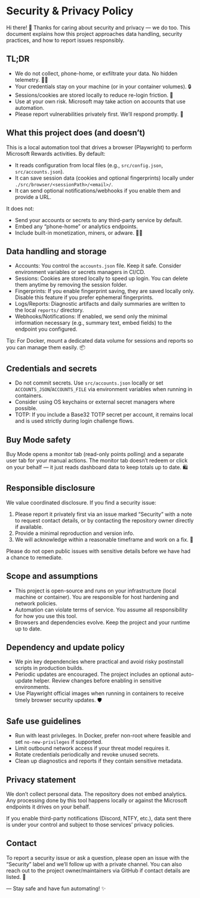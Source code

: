 # Security & Privacy Policy

Hi there! 👋 Thanks for caring about security and privacy — we do too. This document explains how this project approaches data handling, security practices, and how to report issues responsibly.

## TL;DR

- We do not collect, phone-home, or exfiltrate your data. No hidden telemetry. 🚫📡
- Your credentials stay on your machine (or in your container volumes). 🔒
- Sessions/cookies are stored locally to reduce re-login friction. 🍪
- Use at your own risk. Microsoft may take action on accounts that use automation.
- Please report vulnerabilities privately first. We’ll respond promptly. 🤝

## What this project does (and doesn’t)

This is a local automation tool that drives a browser (Playwright) to perform Microsoft Rewards activities. By default:

- It reads configuration from local files (e.g., `src/config.json`, `src/accounts.json`).
- It can save session data (cookies and optional fingerprints) locally under `./src/browser/<sessionPath>/<email>/`.
- It can send optional notifications/webhooks if you enable them and provide a URL.

It does not:

- Send your accounts or secrets to any third-party service by default.
- Embed any “phone-home” or analytics endpoints.
- Include built-in monetization, miners, or adware. 🚫🐛

## Data handling and storage

- Accounts: You control the `accounts.json` file. Keep it safe. Consider environment variables or secrets managers in CI/CD.
- Sessions: Cookies are stored locally to speed up login. You can delete them anytime by removing the session folder.
- Fingerprints: If you enable fingerprint saving, they are saved locally only. Disable this feature if you prefer ephemeral fingerprints.
- Logs/Reports: Diagnostic artifacts and daily summaries are written to the local `reports/` directory.
- Webhooks/Notifications: If enabled, we send only the minimal information necessary (e.g., summary text, embed fields) to the endpoint you configured.

Tip: For Docker, mount a dedicated data volume for sessions and reports so you can manage them easily. 📦

## Credentials and secrets

- Do not commit secrets. Use `src/accounts.json` locally or set `ACCOUNTS_JSON`/`ACCOUNTS_FILE` via environment variables when running in containers.
- Consider using OS keychains or external secret managers where possible.
- TOTP: If you include a Base32 TOTP secret per account, it remains local and is used strictly during login challenge flows.

## Buy Mode safety

Buy Mode opens a monitor tab (read-only points polling) and a separate user tab for your manual actions. The monitor tab doesn’t redeem or click on your behalf — it just reads dashboard data to keep totals up to date. 🛍️

## Responsible disclosure

We value coordinated disclosure. If you find a security issue:

1. Please report it privately first via an issue marked “Security” with a note to request contact details, or by contacting the repository owner directly if available.
2. Provide a minimal reproduction and version info.
3. We will acknowledge within a reasonable timeframe and work on a fix. 🙏

Please do not open public issues with sensitive details before we have had a chance to remediate.

## Scope and assumptions

- This project is open-source and runs on your infrastructure (local machine or container). You are responsible for host hardening and network policies.
- Automation can violate terms of service. You assume all responsibility for how you use this tool.
- Browsers and dependencies evolve. Keep the project and your runtime up to date.

## Dependency and update policy

- We pin key dependencies where practical and avoid risky postinstall scripts in production builds.
- Periodic updates are encouraged. The project includes an optional auto-update helper. Review changes before enabling in sensitive environments.
- Use Playwright official images when running in containers to receive timely browser security updates. 🛡️

## Safe use guidelines

- Run with least privileges. In Docker, prefer non-root where feasible and set `no-new-privileges` if supported.
- Limit outbound network access if your threat model requires it.
- Rotate credentials periodically and revoke unused secrets.
- Clean up diagnostics and reports if they contain sensitive metadata.

## Privacy statement

We don’t collect personal data. The repository does not embed analytics. Any processing done by this tool happens locally or against the Microsoft endpoints it drives on your behalf.

If you enable third-party notifications (Discord, NTFY, etc.), data sent there is under your control and subject to those services’ privacy policies.

## Contact

To report a security issue or ask a question, please open an issue with the “Security” label and we’ll follow up with a private channel. You can also reach out to the project owner/maintainers via GitHub if contact details are listed. 💬

— Stay safe and have fun automating! ✨
